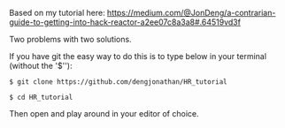 Based on my tutorial here: https://medium.com/@JonDeng/a-contrarian-guide-to-getting-into-hack-reactor-a2ee07c8a3a8#.64519vd3f

Two problems with two solutions.

If you have git the easy way to do this is to type below in your terminal (without the '$''):

`$ git clone https://github.com/dengjonathan/HR_tutorial`

`$ cd HR_tutorial`

Then open and play around in your editor of choice.

